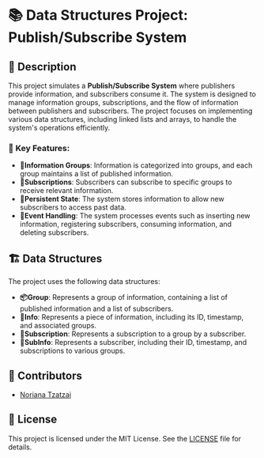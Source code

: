 # 📚 Data Structures Project: Publish/Subscribe System

## 📝 Description

This project simulates a **Publish/Subscribe System** where publishers provide information, and subscribers consume it. The system is designed to manage information groups, subscriptions, and the flow of information between publishers and subscribers. The project focuses on implementing various data structures, including linked lists and arrays, to handle the system's operations efficiently.

### 🔑 Key Features:
- **📂Information Groups**: Information is categorized into groups, and each group maintains a list of published information.
- **📩Subscriptions**: Subscribers can subscribe to specific groups to receive relevant information.
- **💾Persistent State**: The system stores information to allow new subscribers to access past data.
- **🎯Event Handling**: The system processes events such as inserting new information, registering subscribers, consuming information, and deleting subscribers.

## 🏗️ Data Structures

The project uses the following data structures:
- **📦Group**: Represents a group of information, containing a list of published information and a list of subscribers.
- **📄Info**: Represents a piece of information, including its ID, timestamp, and associated groups.
- **📑Subscription**: Represents a subscription to a group by a subscriber.
- **👤SubInfo**: Represents a subscriber, including their ID, timestamp, and subscriptions to various groups.

## 👥 Contributors

- [Noriana Tzatzai](https://github.com/noriana09)

## 📜 License

This project is licensed under the MIT License. See the [LICENSE](LICENSE) file for details.
